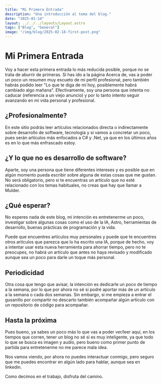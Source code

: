 ```yaml
---
title: "Mi Primera Entrada"
description: "Una introducción al tema del blog."
date: "2025-01-14"
layout: ../../../layouts/Layout.astro
tags: ["Blog", "General"]
image: "/img/blog/2025-02-18-first-post.png"
---
```

# Mi Primera Entrada

Voy a hacer esta primera entrada lo más reducida posible, porque no se trata de aburrir de primeras. Si has ido a la página Acerca de, vas a poder un poco un resumen muy escueto de mi perfil profesional, pero también habrás podido leer "Lo que te diga de mí hoy, posiblemente habrá cambiado algo mañana". Efectivamente, soy una persona que intenta no caducar (referencia a un viejo anuncio) y por lo tanto intento seguir avanzando en mi vida personal y profesional.

## ¿Profesionalmente?

En este sitio podrás leer artículos relacionados directa o indirectamente sobre desarrollo de software, tecnología y si vamos a concretar un poco, pues serán artículos más enfocados a C# y .Net, ya que en los últimos años es en lo que más enfrascado estoy.

## ¿Y lo que no es desarrollo de software?

Aparte, soy una persona que tiene diferentes intereses y es posible que en algún momento pueda escribir sobre alguna de estas cosas que me gustan. No será obligatorio, pero si te encuentras un artículo que no esté relacionado con los temas habituales, no creas que hay que llamar a Mulder.

## ¿Qué esperar?

No esperes nada de este blog, mi intención es entretenerme un poco, investigar sobre algunas cosas como el uso de la IA, Astro, herramientas de desarrollo, buenas prácticas de programación y la vida. 

Puede que encuentres artículos muy personales y puede que te encuentres otros artículos que parezca que lo ha escrito una IA, porque de hecho, voy a intentar usar esta nueva herramienta para ahorrar tiempo, pero no te preocupes, no habrá un artículo que antes no haya revisado y modificado aunque sea un poco para darle un toque más personal.

## Periodicidad

Otra cosa que tengo que avisar, la intención es dedicarle un poco de tiempo a la semana, por lo que por ahora no sé si podré aportar más de un artículo a la semana o cada dos semanas. Sin embargo, si me empieza a entrar el gusanillo por compartir no descarto también acompañar algún artículo con un repositorio de código para acompañar.

## Hasta la próxima

Pues bueno, ya sabes un poco más lo que vas a poder ver/leer aquí, en los tiempos que corren, tener un blog no sé si es muy inteligente, ya que todo lo que se busca es imagen y audio, pero bueno como primer punto de partida para entretenerme no me parece mala idea.

Nos vamos viendo, por ahora no puedes interactuar conmigo, pero seguro que me puedes encontrar en algún lado para hablar, aunque sea en linkedin.

Como decimos en el trabajo, disfruta del camino.
